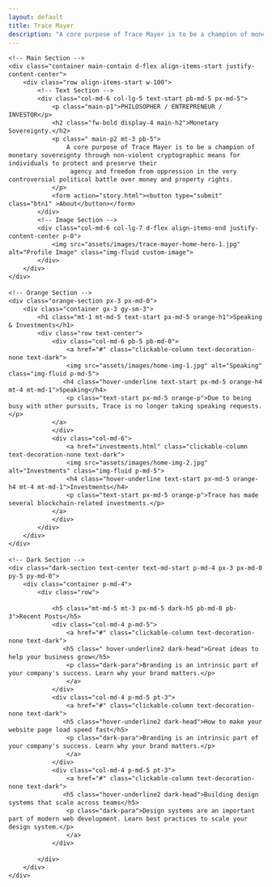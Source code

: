 ```yaml
---
layout: default
title: Trace Mayer
description: "A core purpose of Trace Mayer is to be a champion of monetary sovereignty through non-violent cryptographic means"
---
```


<html>
<body>

    <!-- Main Section -->
    <div class="container main-contain d-flex align-items-start justify-content-center">
        <div class="row align-items-start w-100">
            <!-- Text Section -->
            <div class="col-md-6 col-lg-5 text-start pb-md-5 px-md-5">
                <p class="main-p1">PHILOSOPHER / ENTREPRENEUR / INVESTOR</p>
                <h2 class="fw-bold display-4 main-h2">Monetary Sovereignty.</h2>
                <p class=" main-p2 mt-3 pb-5">
                    A core purpose of Trace Mayer is to be a champion of monetary sovereignty through non-violent cryptographic means for individuals to protect and preserve their
                     agency and freedom from oppression in the very controversial political battle over money and property rights.
                </p>
                <form action="story.html"><button type="submit" class="btn1" >About</button></form>
            </div>
            <!-- Image Section -->
            <div class="col-md-6 col-lg-7 d-flex align-items-end justify-content-center p-0">
                <img src="assets/images/trace-mayer-home-hero-1.jpg" alt="Profile Image" class="img-fluid custom-image">
            </div>
        </div>
    </div>

    <!-- Orange Section -->
    <div class="orange-section px-3 px-md-0">
        <div class="container gx-3 gy-sm-3">
            <h1 class="mt-1 mt-md-5 text-start px-md-5 orange-h1">Speaking & Investments</h1>
            <div class="row text-center">
                <div class="col-md-6 pb-5 pb-md-0">
                    <a href="#" class="clickable-column text-decoration-none text-dark">
                    <img src="assets/images/home-img-1.jpg" alt="Speaking" class="img-fluid p-md-5">
                   <h4 class="hover-underline text-start px-md-5 orange-h4 mt-4 mt-md-1">Speaking</h4>
                    <p class="text-start px-md-5 orange-p">Due to being busy with other pursuits, Trace is no longer taking speaking requests.</p>
                </a>
                </div>
                <div class="col-md-6">
                    <a href="investments.html" class="clickable-column text-decoration-none text-dark">
                    <img src="assets/images/home-img-2.jpg" alt="Investments" class="img-fluid p-md-5">
                    <h4 class="hover-underline text-start px-md-5 orange-h4 mt-4 mt-md-1">Investments</h4>
                    <p class="text-start px-md-5 orange-p">Trace has made several blockchain-related investments.</p>
                </a>
                </div>
            </div>
        </div>
    </div>

    <!-- Dark Section -->
    <div class="dark-section text-center text-md-start p-md-4 px-3 px-md-0 py-5 py-md-0">
        <div class="container p-md-4">
            <div class="row">
               
                <h5 class="mt-md-5 mt-3 px-md-5 dark-h5 pb-md-0 pb-3">Recent Posts</h5>
                <div class="col-md-4 p-md-5">
                    <a href="#" class="clickable-column text-decoration-none text-dark">
                   <h5 class=" hover-underline2 dark-head">Great ideas to help your business grow</h5>
                    <p class="dark-para">Branding is an intrinsic part of your company's success. Learn why your brand matters.</p>
                    </a>
                </div>
                <div class="col-md-4 p-md-5 pt-3">
                    <a href="#" class="clickable-column text-decoration-none text-dark">
                   <h5 class="hover-underline2 dark-head">How to make your website page load speed fast</h5>
                    <p class="dark-para">Branding is an intrinsic part of your company's success. Learn why your brand matters.</p>
                    </a>
                </div>
                <div class="col-md-4 p-md-5 pt-3">
                    <a href="#" class="clickable-column text-decoration-none text-dark">
                   <h5 class="hover-underline2 dark-head">Building design systems that scale across teams</h5>
                    <p class="dark-para">Design systems are an important part of modern web development. Learn best practices to scale your design system.</p>
                    </a>
                </div>
                
            </div>
        </div>
    </div>
</body>
</html>